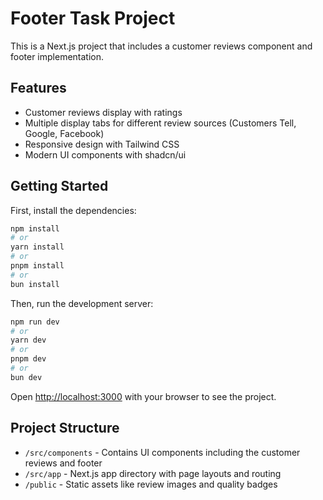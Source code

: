 # Footer Task Project

This is a Next.js project that includes a customer reviews component and footer implementation.

## Features

- Customer reviews display with ratings
- Multiple display tabs for different review sources (Customers Tell, Google, Facebook)
- Responsive design with Tailwind CSS
- Modern UI components with shadcn/ui

## Getting Started

First, install the dependencies:

```bash
npm install
# or
yarn install
# or
pnpm install
# or
bun install
```

Then, run the development server:

```bash
npm run dev
# or
yarn dev
# or
pnpm dev
# or
bun dev
```

Open [http://localhost:3000](http://localhost:3000) with your browser to see the project.

## Project Structure

- `/src/components` - Contains UI components including the customer reviews and footer
- `/src/app` - Next.js app directory with page layouts and routing
- `/public` - Static assets like review images and quality badges
